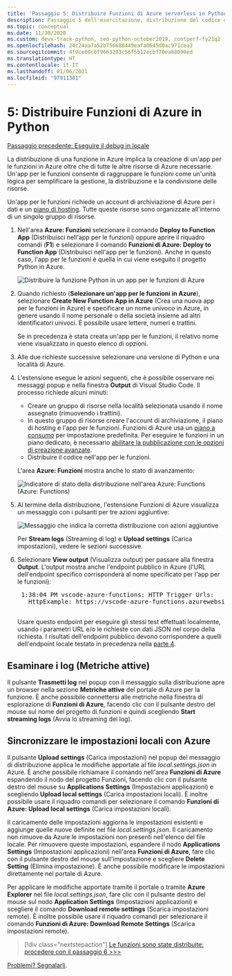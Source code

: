 ```yaml
---
title: 'Passaggio 5: Distribuire Funzioni di Azure serverless in Python con VS Code'
description: Passaggio 5 dell'esercitazione, distribuzione del codice di funzioni Python serverless in Azure e informazioni sullo streaming di log e sulla sincronizzazione delle impostazioni tra un progetto locale e Azure.
ms.topic: conceptual
ms.date: 11/30/2020
ms.custom: devx-track-python, seo-python-october2019, contperf-fy21q2
ms.openlocfilehash: 24c24aa7a52b756688449eafa0645d0ac971cea3
ms.sourcegitcommit: 4f9ce09cbf9663203c56f5b12ecbf70ea68090ed
ms.translationtype: HT
ms.contentlocale: it-IT
ms.lasthandoff: 01/06/2021
ms.locfileid: "97911381"
---
```

# <a name="5-deploy-azure-functions-in-python"></a>5: Distribuire Funzioni di Azure in Python

[Passaggio precedente: Eseguire il debug in locale](tutorial-vs-code-serverless-python-04.md)

La distribuzione di una funzione in Azure implica la creazione di un'app per le funzioni in Azure oltre che di tutte le altre risorse di Azure necessarie. Un'app per le funzioni consente di raggruppare le funzioni come un'unità logica per semplificare la gestione, la distribuzione e la condivisione delle risorse.

Un'app per le funzioni richiede un account di archiviazione di Azure per i dati e un [piano di hosting](/azure/azure-functions/functions-scale#hosting-plan-support). Tutte queste risorse sono organizzate all'interno di un singolo gruppo di risorse.

1. Nell'area **Azure: Funzioni** selezionare il comando **Deploy to Function App** (Distribuisci nell'app per le funzioni) oppure aprire il riquadro comandi (**F1**) e selezionare il comando **Funzioni di Azure: Deploy to Function App** (Distribuisci nell'app per le funzioni). Anche in questo caso, l'app per le funzioni è quella in cui viene eseguito il progetto Python in Azure.

    ![Distribuire la funzione Python in un app per le funzioni di Azure](media/tutorial-vs-code-serverless-python/deploy-a-python-fuction-to-azure-function-app.png)

1. Quando richiesto (**Selezionare un'app per le funzioni in Azure**), selezionare **Create New Function App in Azure** (Crea una nuova app per le funzioni in Azure) e specificare un nome univoco in Azure, in genere usando il nome personale o della società insieme ad altri identificatori univoci. È possibile usare lettere, numeri e trattini.

    Se in precedenza è stata creata un'app per le funzioni, il relativo nome viene visualizzato in questo elenco di opzioni.

1. Alle due richieste successive selezionare una versione di Python e una località di Azure.

1. L'estensione esegue le azioni seguenti, che è possibile osservare nei messaggi popup e nella finestra **Output** di Visual Studio Code. Il processo richiede alcuni minuti:

    - Creare un gruppo di risorse nella località selezionata usando il nome assegnato (rimuovendo i trattini).
    - In questo gruppo di risorse creare l'account di archiviazione, il piano di hosting e l'app per le funzioni. Funzioni di Azure usa un [piano a consumo](/azure/azure-functions/functions-scale#consumption-plan) per impostazione predefinita. Per eseguire le funzioni in un piano dedicato, è necessario [abilitare la pubblicazione con le opzioni di creazione avanzate](/azure/azure-functions/functions-develop-vs-code).
    - Distribuire il codice nell'app per le funzioni.

    L'area **Azure: Funzioni** mostra anche lo stato di avanzamento:

    ![Indicatore di stato della distribuzione nell'area Azure: Functions (Azure: Functions)](media/tutorial-vs-code-serverless-python/deployment-progress-indicator-in-azure-function-explorer.png)

1. Al termine della distribuzione, l'estensione Funzioni di Azure visualizza un messaggio con i pulsanti per tre azioni aggiuntive:

    ![Messaggio che indica la corretta distribuzione con azioni aggiuntive](media/tutorial-vs-code-serverless-python/azure-functions-deployment-success-with-additional-actions.png)

    Per **Stream logs** (Streaming di log) e **Upload settings** (Carica impostazioni), vedere le sezioni successive.

1. Selezionare **View output** (Visualizza output) per passare alla finestra **Output**. L'output mostra anche l'endpoint pubblico in Azure (l'URL dell'endpoint specifico corrisponderà al nome specificato per l'app per le funzioni):

    <pre>
    1:38:04 PM vscode-azure-functions: HTTP Trigger Urls:
      HttpExample: https://vscode-azure-functions.azurewebsites.net/api/HttpExample
    </pre>

    Usare questo endpoint per eseguire gli stessi test effettuati localmente, usando i parametri URL e/o le richieste con dati JSON nel corpo della richiesta. I risultati dell'endpoint pubblico devono corrispondere a quelli dell'endpoint locale testato in precedenza nella [parte 4](tutorial-vs-code-serverless-python-04.md).

## <a name="examine-logs-live-metrics"></a>Esaminare i log (Metriche attive)

Il pulsante **Trasmetti log** nel popup con il messaggio sulla distribuzione apre un browser nella sezione **Metriche attive** del portale di Azure per la funzione. È anche possibile connettersi alle metriche nella finestra di esplorazione di **Funzioni di Azure**, facendo clic con il pulsante destro del mouse sul nome del progetto di funzioni e quindi scegliendo **Start streaming logs** (Avvia lo streaming dei log).

## <a name="sync-local-settings-to-azure"></a>Sincronizzare le impostazioni locali con Azure

Il pulsante **Upload settings** (Carica impostazioni) nel popup del messaggio di distribuzione applica le modifiche apportate al file *local.settings.json* in Azure. È anche possibile richiamare il comando nell'area **Funzioni di Azure** espandendo il nodo del progetto Funzioni, facendo clic con il pulsante destro del mouse su **Applications Settings** (Impostazioni applicazioni) e scegliendo **Upload local settings** (Carica impostazioni locali). È inoltre possibile usare il riquadro comandi per selezionare il comando **Funzioni di Azure: Upload local settings** (Carica impostazioni locali).

Il caricamento delle impostazioni aggiorna le impostazioni esistenti e aggiunge quelle nuove definite nel file *local.settings.json*. Il caricamento non rimuove da Azure le impostazioni non presenti nell'elenco del file locale. Per rimuovere queste impostazioni, espandere il nodo **Applications Settings** (Impostazioni applicazioni) nell'area **Funzioni di Azure**, fare clic con il pulsante destro del mouse sull'impostazione e scegliere **Delete Setting** (Elimina impostazione). È anche possibile modificare le impostazioni direttamente nel portale di Azure.

Per applicare le modifiche apportate tramite il portale o tramite **Azure Explorer** nel file *local.settings.json*, fare clic con il pulsante destro del mouse sul nodo **Application Settings** (Impostazioni applicazioni) e scegliere il comando **Download remote settings** (Scarica impostazioni remote). È inoltre possibile usare il riquadro comandi per selezionare il comando **Funzioni di Azure: Download Remote Settings** (Scarica impostazioni remote).

> [!div class="nextstepaction"]
> [Le funzioni sono state distribuite: procedere con il passaggio 6 >>>](tutorial-vs-code-serverless-python-06.md)

[Problemi? Segnalarli](https://aka.ms/python-functions-qs-ms-survey).
